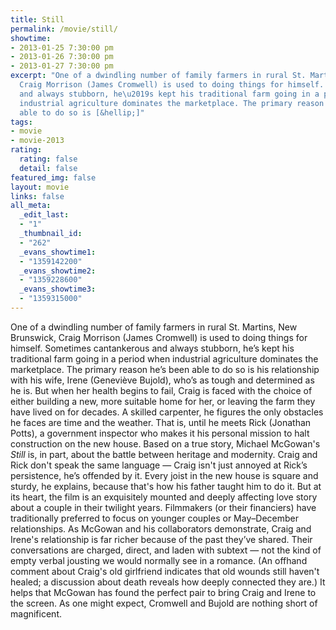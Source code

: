 ```yaml
---
title: Still
permalink: /movie/still/
showtime:
- 2013-01-25 7:30:00 pm
- 2013-01-26 7:30:00 pm
- 2013-01-27 7:30:00 pm
excerpt: "One of a dwindling number of family farmers in rural St. Martins, New Brunswick,
  Craig Morrison (James Cromwell) is used to doing things for himself. Sometimes cantankerous
  and always stubborn, he\u2019s kept his traditional farm going in a period when
  industrial agriculture dominates the marketplace. The primary reason he\u2019s been
  able to do so is [&hellip;]"
tags:
- movie
- movie-2013
rating:
  rating: false
  detail: false
featured_img: false
layout: movie
links: false
all_meta:
  _edit_last:
  - "1"
  _thumbnail_id:
  - "262"
  _evans_showtime1:
  - "1359142200"
  _evans_showtime2:
  - "1359228600"
  _evans_showtime3:
  - "1359315000"
---
```


One of a dwindling number of family farmers in rural St. Martins, New Brunswick, Craig Morrison (James Cromwell) is used to doing things for himself. Sometimes cantankerous and always stubborn, he’s kept his traditional farm going in a period when industrial agriculture dominates the marketplace. The primary reason he’s been able to do so is his relationship with his wife, Irene (Geneviève Bujold), who’s as tough and determined as he is. But when her health begins to fail, Craig is faced with the choice of either building a new, more suitable home for her, or leaving the farm they have lived on for decades. A skilled carpenter, he figures the only obstacles he faces are time and the weather. That is, until he meets Rick (Jonathan Potts), a government inspector who makes it his personal mission to halt construction on the new house. Based on a true story, Michael McGowan's *Still* is, in part, about the battle between heritage and modernity. Craig and Rick don't speak the same language — Craig isn't just annoyed at Rick’s persistence, he’s offended by it. Every joist in the new house is square and sturdy, he explains, because that's how his father taught him to do it. But at its heart, the film is an exquisitely mounted and deeply affecting love story about a couple in their twilight years. Filmmakers (or their financiers) have traditionally preferred to focus on younger couples or May–December relationships. As McGowan and his collaborators demonstrate, Craig and Irene's relationship is far richer because of the past they’ve shared. Their conversations are charged, direct, and laden with subtext — not the kind of empty verbal jousting we would normally see in a romance. (An offhand comment about Craig's old girlfriend indicates that old wounds still haven't healed; a discussion about death reveals how deeply connected they are.) It helps that McGowan has found the perfect pair to bring Craig and Irene to the screen. As one might expect, Cromwell and Bujold are nothing short of magnificent.